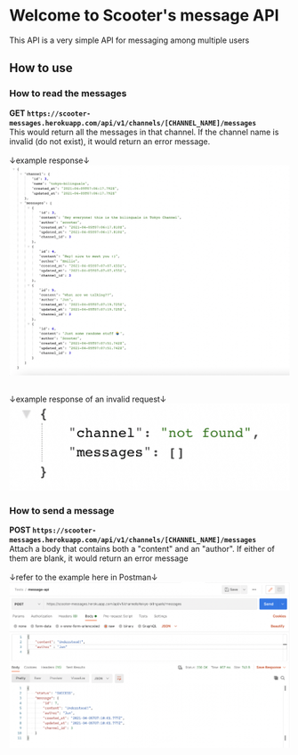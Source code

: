 # Welcome to Scooter's message API
This API is a very simple API for messaging among multiple users

## How to use
### How to read the messages
<b>GET `https://scooter-messages.herokuapp.com/api/v1/channels/[CHANNEL_NAME]/messages`</b>
<br>This would return all the messages in that channel. If the channel name is invalid (do not exist), it would return an error message.</br>
<br>↓example response↓</br>
![successful response](./screenshots/get.jpg)

<br>↓example response of an invalid request↓</br>
![error response](./screenshots/error.jpg)

### How to send a message
<b>POST `https://scooter-messages.herokuapp.com/api/v1/channels/[CHANNEL_NAME]/messages`</b>
<br>Attach a body that contains both a "content" and an "author". If either of them are blank, it would return an error message</br>
<br>↓refer to the example here in Postman↓</br>
![example from postman](./screenshots/postman_post.jpg)
